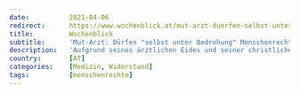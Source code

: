 ```yaml
---
date:          2021-04-06
redirect:      https://www.wochenblick.at/mut-arzt-duerfen-selbst-unter-bedrohung-menschenrechte-nicht-verletzen/
title:         Wochenblick
subtitle:      'Mut-Arzt: Dürfen "selbst unter Bedrohung" Menschenrechte nicht verletzen'
description:   'Aufgrund seines ärztlichen Eides und seiner christlichen Überzeugung will er sich nicht dem Maßnahmen-Terror beugen. '
country:       [AT]
categories:    [Medizin, Widerstand]
tags:          [menschenrechte]
---
```

